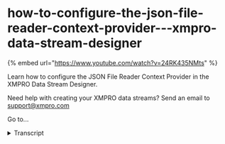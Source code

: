 # how-to-configure-the-json-file-reader-context-provider---xmpro-data-stream-designer
{% embed url="https://www.youtube.com/watch?v=24RK435NMts" %}



Learn how to configure the JSON File Reader Context Provider in the XMPRO Data Stream Designer. 

Need help with creating your XMPRO data streams? Send an email to support@xmpro.com 

Go to...
<details>
<summary>Transcript</summary>Learn how to configure the JSON File Reader Context Provider in the XMPRO Data Stream Designer. 

Need help with creating your XMPRO data streams? Send an email to support@xmpro.com 

Go to...
what we are going to do here is look at

how to set up and configure the JSON

file reader agent the purpose of this

agent is to read a JSON formatted file

containing an array of Records and

provided us context to the rest of the

data stream to see this agent start by

adding it to the canvas to do this go to

the toolbox and search for Tyson you

will find it under contacts providers

click on the agent and drag it to the

canvas you will see that a default name

will be given to it to rename this agent

click on the white space and start

typing click somewhere else in your

canvas and click Save now you need to

configure this agent to do this

double-click on the agent to open the

configuration page first make sure you

using the create collection if you'd

like to change this select another

collection from the drop-down next you

need to set your polling interval I'm

going to set this to 30 seconds because

this agent it's a contacts provider it

will get the data it needs from the JSON

file installed in memory setting this

field to 30 seconds will result in this

cache being refreshed every 30 seconds

next we'll have to provide the file path

to your JSON file and lastly you need to

specify your parallel definition which

is just the names of the attributes in

your file

you

when you're done click apply and click

Save to run your stream click on publish

to view the live data click on my view

selector jason's file and click Save

and there you can see the data starts

coming through
</details>